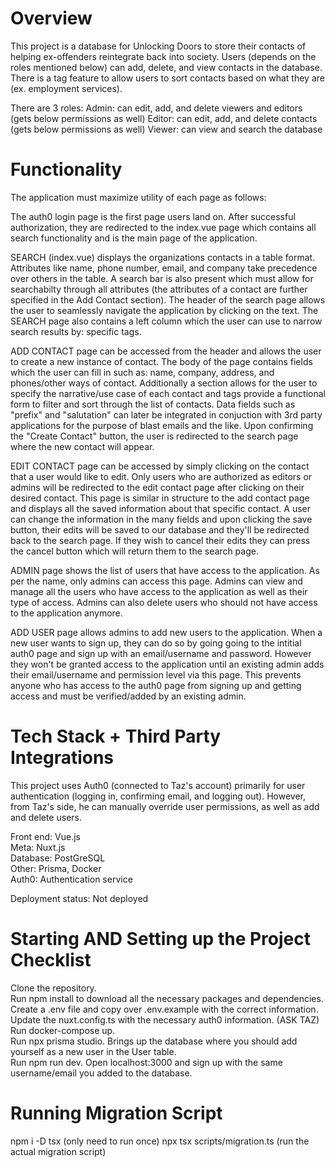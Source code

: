 # Overview 
This project is a database for Unlocking Doors to store their contacts of helping ex-offenders reintegrate back into society. Users (depends on the roles mentioned below) can add, delete, and view contacts in the database. There is a tag feature to allow users to sort contacts based on what they are (ex. employment services).

There are 3 roles: 
Admin: can edit, add, and delete viewers and editors (gets below permissions as well)
Editor: can edit, add, and delete contacts (gets below permissions as well)
Viewer: can view and search the database

# Functionality
The application must maximize utility of each page as follows:

The auth0 login page is the first page users land on. After successful authorization, they are redirected to the index.vue page which contains all search functionality and is the main page of the application. 

SEARCH (index.vue) displays the organizations contacts in a table format. Attributes like name, phone number, email, and company take precedence over others in the table. A search bar is also present which must allow for searchabilty through all attributes (the attributes of a contact are further specified in the Add Contact section). The header of the search page allows the user to seamlessly navigate the application by clicking on the text. The SEARCH page also contains a left column which the user can use to narrow search results by: specific tags.

ADD CONTACT page can be accessed from the header and allows the user to create a new instance of contact. The body of the page contains fields which the user can fill in such as: name, company, address, and phones/other ways of contact. Additionally a section allows for the user to specify the narrative/use case of each contact and tags provide a functional form to filter and sort through the list of contacts. Data fields such as "prefix" and "salutation" can later be integrated in conjuction with 3rd party applications for the purpose of blast emails and the like. Upon confirming the "Create Contact" button, the user is redirected to the search page where the new contact will appear.

EDIT CONTACT page can be accessed by simply clicking on the contact that a user would like to edit. Only users who are authorized as editors or admins will be redirected to the edit contact page after clicking on their desired contact. This page is similar in structure to the add contact page and displays all the saved information about that specific contact. A user can change the information in the many fields and upon clicking the save button, their edits will be saved to our database and they'll be redirected back to the search page. If they wish to cancel their edits they can press the cancel button which will return them to the search page.

ADMIN page shows the list of users that have access to the application. As per the name, only admins can access this page. Admins can view and manage all the users who have access to the application as well as their type of access. Admins can also delete users who should not have access to the application anymore.

ADD USER page allows admins to add new users to the application. When a new user wants to sign up, they can do so by going going to the intitial auth0 page and sign up with an email/username and password. However they won't be granted access to the application until an existing admin adds their email/username and permission level via this page. This prevents anyone who has access to the auth0 page from signing up and getting access and must be verified/added by an existing admin. 

# Tech Stack + Third Party Integrations
This project uses Auth0 (connected to Taz's account) primarily for user authentication (logging in, confirming email, and logging out). However, from Taz's side, he can manually override user permissions, as well as add and delete users. 

Front end: Vue.js <br>
Meta: Nuxt.js <br>
Database: PostGreSQL <br>
Other: Prisma, Docker <br>
Auth0: Authentication service <br>

Deployment status: Not deployed

# Starting AND Setting up the Project Checklist

Clone the repository. <br>
Run npm install to download all the necessary packages and dependencies. <br>
Create a .env file and copy over .env.example with the correct information. <br>
Update the nuxt.config.ts with the necessary auth0 information. (ASK TAZ) <br>
Run docker-compose up. <br>
Run npx prisma studio. Brings up the database where you should add yourself as a new user in the User table. <br>
Run npm run dev. Open localhost:3000 and sign up with the same username/email you added to the database.

# Running Migration Script

npm i -D tsx (only need to run once)
npx tsx scripts/migration.ts (run the actual migration script)

